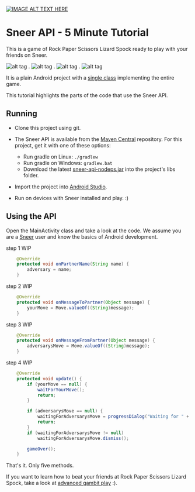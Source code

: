 [![IMAGE ALT TEXT HERE](http://img.youtube.com/vi/iapcKVn7DdY/0.jpg)](http://www.youtube.com/watch?v=iapcKVn7DdY)


Sneer API - 5 Minute Tutorial
====

This is a game of Rock Paper Scissors Lizard Spock ready to play with your friends on Sneer.

![alt tag](https://raw.githubusercontent.com/felipebueno/lizardspock/master/screenshots/0.png) . ![alt tag](https://raw.githubusercontent.com/felipebueno/lizardspock/master/screenshots/1.png) . ![alt tag](https://raw.githubusercontent.com/felipebueno/lizardspock/master/screenshots/2.png) . ![alt tag](https://raw.githubusercontent.com/felipebueno/lizardspock/master/screenshots/3.png)

It is a plain Android project with a [single class](https://github.com/felipebueno/lizardspock/blob/master/src/felipebueno/lizardspock/LizardSpockActivity.java) implementing the entire game.

This tutorial highlights the parts of the code that use the Sneer API.


Running
----

  - Clone this project using git.

  - The Sneer API is available from the [Maven Central](http://search.maven.org/#browse%7C-358320422) repository. For this project, get it with one of these options:
    - Run gradle on Linux: ```./gradlew```
    - Run gradle on Windows: ```gradlew.bat```
    - Download the latest [sneer-api-nodeps.jar](http://dynamic.sneer.me/dist/snapi-nodeps/) into the project's libs folder.

  - Import the project into [Android Studio](http://developer.android.com/sdk/index.html).

  - Run on devices with Sneer installed and play. :)


Using the API
----

Open the MainActivity class and take a look at the code. We assume you are a [Sneer](https://play.google.com/store/search?q=SneerApp) user and know the basics of Android development.

step 1 WIP
```JAVA
	@Override
	protected void onPartnerName(String name) {
		adversary = name;
	}
```

step 2 WIP
```JAVA
	@Override
	protected void onMessageToPartner(Object message) {
		yourMove = Move.valueOf((String)message);
	}
```

step 3 WIP
```JAVA
	@Override
	protected void onMessageFromPartner(Object message) {
		adversarysMove = Move.valueOf((String)message);
	}
```

step 4 WIP
```JAVA
	@Override
	protected void update() {
		if (yourMove == null) {
			waitForYourMove();
			return;
		}

		if (adversarysMove == null) {
			waitingForAdversarysMove = progressDialog("Waiting for " + adversary + "...");
			return;
		}
		if (waitingForAdversarysMove != null)
		    waitingForAdversarysMove.dismiss();

		gameOver();
	}
```

<TO BE CONTINUED...> 

That's it. Only five methods.

If you want to learn how to beat your friends at Rock Paper Scissors Lizard Spock, take a look at [advanced gambit play](http://www.worldrps.com/gambit-play) :).
